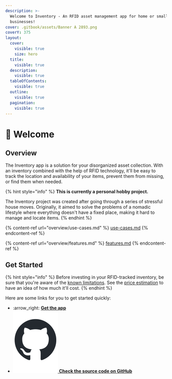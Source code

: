 ```yaml
---
description: >-
  Welcome to Inventory - An RFID asset management app for home or small
  businesses!
cover: .gitbook/assets/Banner A 2893.png
coverY: 375
layout:
  cover:
    visible: true
    size: hero
  title:
    visible: true
  description:
    visible: true
  tableOfContents:
    visible: true
  outline:
    visible: true
  pagination:
    visible: true
---
```


# 👋 Welcome

## Overview

The Inventory app is a solution for your disorganized asset collection. With an inventory combined with the help of RFID technology, it'll be easy to track the location and availability of your items, prevent them from missing, or find them when needed.

{% hint style="info" %}
**This is currently a personal hobby project.**

The Inventory project was created after going through a series of stressful house moves. Originally, it aimed to solve the problems of a nomadic lifestyle where everything doesn't have a fixed place, making it hard to manage and locate items.
{% endhint %}

{% content-ref url="overview/use-cases.md" %}
[use-cases.md](overview/use-cases.md)
{% endcontent-ref %}

{% content-ref url="overview/features.md" %}
[features.md](overview/features.md)
{% endcontent-ref %}

## Get Started

{% hint style="info" %}
Before investing in your RFID-tracked inventory, be sure that you're aware of the [known limitations](overview/features.md#known-limitiations). See the [price estimation](rfid-hardware/price-estimation.md) to have an idea of how much it'll cost.
{% endhint %}

Here are some links for you to get started quickly:

* :arrow\_right: [**Get the app**](getting-started/get-the-app.md)
* [<img src=".gitbook/assets/GitHub Mark - Gitbook Inline.svg" alt="" data-size="line"> **Check the source code on GitHub**](https://github.com/zetavg/Inventory)
